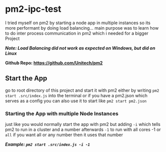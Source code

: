 # pm2-ipc-test     

I tried myself on pm2 by starting a node app in multiple instances so its more performant by doing load balancing... 
main purpose was to learn how to do inter process communication in pm2 which i needed for a bigger Project

***Note: Load Balancing did not work as expected on Windows, but did on Linux***

**Github Repo: https://github.com/Unitech/pm2**

## Start the App 
go to root directory of this project and start it with pm2 either by writing ```pm2 start .src/index.js``` into the terminal
or if you have a pm2.json which serves as a config you can also use it to start like ```pm2 start pm2.json```

### Starting the App with multiple Node Instances
just like you would normally start the app with pm2 but adding ```-i``` which tells pm2 to run in a cluster
and a number afterwards ```-1``` to run with all cores -1 or ```all``` if you want all or any number then it uses that number

***Example: ```pm2 start .src/index.js -i -1```***

